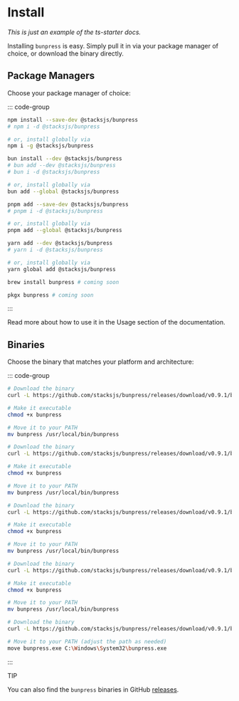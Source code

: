 # Install

_This is just an example of the ts-starter docs._

Installing `bunpress` is easy. Simply pull it in via your package manager of choice, or download the binary directly.

## Package Managers

Choose your package manager of choice:

::: code-group

```sh [npm]
npm install --save-dev @stacksjs/bunpress
# npm i -d @stacksjs/bunpress

# or, install globally via
npm i -g @stacksjs/bunpress
```

```sh [bun]
bun install --dev @stacksjs/bunpress
# bun add --dev @stacksjs/bunpress
# bun i -d @stacksjs/bunpress

# or, install globally via
bun add --global @stacksjs/bunpress
```

```sh [pnpm]
pnpm add --save-dev @stacksjs/bunpress
# pnpm i -d @stacksjs/bunpress

# or, install globally via
pnpm add --global @stacksjs/bunpress
```

```sh [yarn]
yarn add --dev @stacksjs/bunpress
# yarn i -d @stacksjs/bunpress

# or, install globally via
yarn global add @stacksjs/bunpress
```

```sh [brew]
brew install bunpress # coming soon
```

```sh [pkgx]
pkgx bunpress # coming soon
```

:::

Read more about how to use it in the Usage section of the documentation.

## Binaries

Choose the binary that matches your platform and architecture:

::: code-group

```sh [macOS (arm64)]
# Download the binary
curl -L https://github.com/stacksjs/bunpress/releases/download/v0.9.1/bunpress-darwin-arm64 -o bunpress

# Make it executable
chmod +x bunpress

# Move it to your PATH
mv bunpress /usr/local/bin/bunpress
```

```sh [macOS (x64)]
# Download the binary
curl -L https://github.com/stacksjs/bunpress/releases/download/v0.9.1/bunpress-darwin-x64 -o bunpress

# Make it executable
chmod +x bunpress

# Move it to your PATH
mv bunpress /usr/local/bin/bunpress
```

```sh [Linux (arm64)]
# Download the binary
curl -L https://github.com/stacksjs/bunpress/releases/download/v0.9.1/bunpress-linux-arm64 -o bunpress

# Make it executable
chmod +x bunpress

# Move it to your PATH
mv bunpress /usr/local/bin/bunpress
```

```sh [Linux (x64)]
# Download the binary
curl -L https://github.com/stacksjs/bunpress/releases/download/v0.9.1/bunpress-linux-x64 -o bunpress

# Make it executable
chmod +x bunpress

# Move it to your PATH
mv bunpress /usr/local/bin/bunpress
```

```sh [Windows (x64)]
# Download the binary
curl -L https://github.com/stacksjs/bunpress/releases/download/v0.9.1/bunpress-windows-x64.exe -o bunpress.exe

# Move it to your PATH (adjust the path as needed)
move bunpress.exe C:\Windows\System32\bunpress.exe
```

:::

<div class="custom-block tip">
<p class="custom-block-title">TIP</p>
<p>You can also find the <code>bunpress</code> binaries in GitHub <a href="https://github.com/stacksjs/bunpress/releases">releases</a>.</p>
</div>
